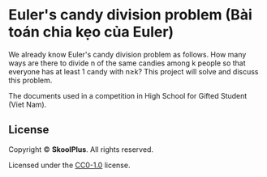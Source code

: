 # Euler's candy division problem (Bài toán chia kẹo của Euler)

We already know Euler's candy division problem as follows. How many ways are there to divide n of the same candies among k people so that everyone has at least 1 candy with n≥k?
This project will solve and discuss this problem.

The documents used in a competition in High School for Gifted Student (Viet Nam).

## License
Copyright &copy; **SkoolPlus**. All rights reserved.

Licensed under the [CC0-1.0](LICENSE) license.
